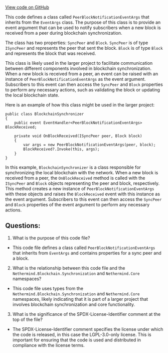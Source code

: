 [View code on GitHub](https://github.com/nethermindeth/nethermind/Nethermind.Synchronization/Peers/PeerBlockNotificationEventArgs.cs)

This code defines a class called `PeerBlockNotificationEventArgs` that inherits from the `EventArgs` class. The purpose of this class is to provide an event argument that can be used to notify subscribers when a new block is received from a peer during blockchain synchronization. 

The class has two properties: `SyncPeer` and `Block`. `SyncPeer` is of type `ISyncPeer` and represents the peer that sent the block. `Block` is of type `Block` and represents the block that was received. 

This class is likely used in the larger project to facilitate communication between different components involved in blockchain synchronization. When a new block is received from a peer, an event can be raised with an instance of `PeerBlockNotificationEventArgs` as the event argument. Subscribers to this event can then access the `SyncPeer` and `Block` properties to perform any necessary actions, such as validating the block or updating the local blockchain state. 

Here is an example of how this class might be used in the larger project:

```
public class BlockchainSynchronizer
{
    public event EventHandler<PeerBlockNotificationEventArgs> BlockReceived;

    private void OnBlockReceived(ISyncPeer peer, Block block)
    {
        var args = new PeerBlockNotificationEventArgs(peer, block);
        BlockReceived?.Invoke(this, args);
    }
}
```

In this example, `BlockchainSynchronizer` is a class responsible for synchronizing the local blockchain with the network. When a new block is received from a peer, the `OnBlockReceived` method is called with the `ISyncPeer` and `Block` objects representing the peer and block, respectively. This method creates a new instance of `PeerBlockNotificationEventArgs` with these objects and raises the `BlockReceived` event with this instance as the event argument. Subscribers to this event can then access the `SyncPeer` and `Block` properties of the event argument to perform any necessary actions.
## Questions: 
 1. What is the purpose of this code file?
- This code file defines a class called `PeerBlockNotificationEventArgs` that inherits from `EventArgs` and contains properties for a sync peer and a block.

2. What is the relationship between this code file and the `Nethermind.Blockchain.Synchronization` and `Nethermind.Core` namespaces?
- This code file uses types from the `Nethermind.Blockchain.Synchronization` and `Nethermind.Core` namespaces, likely indicating that it is part of a larger project that involves blockchain synchronization and core functionality.

3. What is the significance of the SPDX-License-Identifier comment at the top of the file?
- The SPDX-License-Identifier comment specifies the license under which the code is released, in this case the LGPL-3.0-only license. This is important for ensuring that the code is used and distributed in compliance with the license terms.